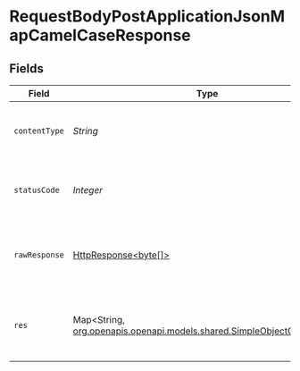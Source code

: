 # RequestBodyPostApplicationJsonMapCamelCaseResponse


## Fields

| Field                                                                                                                    | Type                                                                                                                     | Required                                                                                                                 | Description                                                                                                              | Example                                                                                                                  |
| ------------------------------------------------------------------------------------------------------------------------ | ------------------------------------------------------------------------------------------------------------------------ | ------------------------------------------------------------------------------------------------------------------------ | ------------------------------------------------------------------------------------------------------------------------ | ------------------------------------------------------------------------------------------------------------------------ |
| `contentType`                                                                                                            | *String*                                                                                                                 | :heavy_check_mark:                                                                                                       | HTTP response content type for this operation                                                                            |                                                                                                                          |
| `statusCode`                                                                                                             | *Integer*                                                                                                                | :heavy_check_mark:                                                                                                       | HTTP response status code for this operation                                                                             |                                                                                                                          |
| `rawResponse`                                                                                                            | [HttpResponse<byte[]>](https://docs.oracle.com/en/java/javase/11/docs/api/java.net.http/java/net/http/HttpResponse.html) | :heavy_check_mark:                                                                                                       | Raw HTTP response; suitable for custom response parsing                                                                  |                                                                                                                          |
| `res`                                                                                                                    | Map<String, [org.openapis.openapi.models.shared.SimpleObjectCamelCase](../../models/shared/SimpleObjectCamelCase.md)>    | :heavy_minus_sign:                                                                                                       | OK                                                                                                                       | {<br/>"mapElem1": "...",<br/>"mapElem2": "..."<br/>}                                                                     |